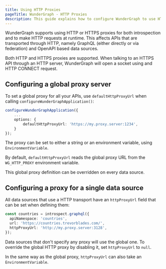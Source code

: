 ```yaml
---
title: Using HTTP Proxies
pageTitle: WunderGraph - HTTP Proxies
description: This guide explains how to configure WunderGraph to use HTTP proxies
---
```


WunderGraph supports using HTTP or HTTPS proxies for both introspection and to make HTTP
requests at runtime. This affects APIs that are transported through HTTP,
namely GraphQL (either directly or via federation) and OpenAPI based data sources.

Both HTTP and HTTPS proxies are supported. When talking to an HTTPS API through an HTTP
server, WunderGraph will open a socket using and HTTP CONNECT request.

## Configuring a global proxy server

To set a global proxy for all your APIs, use `defaultHttpProxyUrl` when calling `configureWunderGraphApplication()`:

```ts
configureWunderGraphApplication({
    ...
    options: {
        defaultHttpProxyUrl: 'https://my.proxy.server:1234',
    }
});
```

The proxy can be set to either a string or an environment variable, using `EnvironmentVariable`.

By default, `defaultHttpProxyUrl` reads the global proxy URL from the `WG_HTTP_PROXY` environment
variable.

This global proxy definition can be overridden on every data source.

## Configuring a proxy for a single data source

All data sources that use a HTTP transport have an `httpProxyUrl` field that can be set when
defining them:

```ts
const countries = introspect.graphql({
  apiNamespace: 'countries',
  url: 'https://countries.trevorblades.com/',
  httpProxyUrl: 'http://my.proxy.server:3128',
});
```

Data sources that don't specify any proxy will use the global one. To override the global HTTP proxy
by disabling it, set `httpProxyUrl` to `null`.

In the same way as the global proxy, `httpProxyUrl` can also take an `EnvironmentVariable`.
